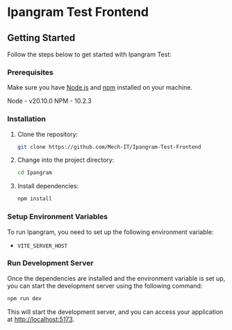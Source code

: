 # Ipangram Test Frontend

## Getting Started

Follow the steps below to get started with Ipangram Test:

### Prerequisites

Make sure you have [Node.js](https://nodejs.org/) and [npm](https://www.npmjs.com/) installed on your machine.

Node - v20.10.0
NPM - 10.2.3

### Installation

1. Clone the repository:

   ```bash
   git clone https://github.com/Mech-IT/Ipangram-Test-Frontend
   ```

2. Change into the project directory:

   ```bash
   cd Ipangram
   ```

3. Install dependencies:

   ```bash
   npm install
   ```

### Setup Environment Variables

To run Ipangram, you need to set up the following environment variable:

- `VITE_SERVER_HOST`

### Run Development Server

Once the dependencies are installed and the environment variable is set up, you can start the development server using the following command:

```bash
npm run dev
```

This will start the development server, and you can access your application at [http://localhost:5173](http://localhost:5173).


